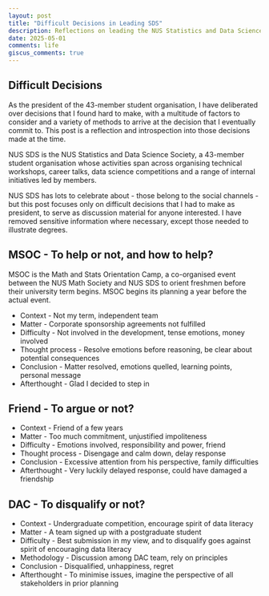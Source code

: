 ```yaml
---
layout: post
title: "Difficult Decisions in Leading SDS"
description: Reflections on leading the NUS Statistics and Data Science Society in AY2021/22.
date: 2025-05-01
comments: life
giscus_comments: true
---
```


## Difficult Decisions

As the president of the 43-member student organisation, I have deliberated over decisions that I found hard to make, with a multitude of factors to consider and a variety of methods to arrive at the decision that I eventually commit to. This post is a reflection and introspection into those decisions made at the time.

NUS SDS is the NUS Statistics and Data Science Society, a 43-member student organisation whose activities span across organising technical workshops, career talks, data science competitions and a range of internal initiatives led by members. 

NUS SDS has lots to celebrate about - those belong to the social channels - but this post focuses only on difficult decisions that I had to make as president, to serve as discussion material for anyone interested. I have removed sensitive information where necessary, except those needed to illustrate degrees.

## MSOC - To help or not, and how to help?

MSOC is the Math and Stats Orientation Camp, a co-organised event between the NUS Math Society and NUS SDS to orient freshmen before their university term begins. MSOC begins its planning a year before the actual event. 

- Context - Not my term, independent team
- Matter - Corporate sponsorship agreements not fulfilled
- Difficulty - Not involved in the development, tense emotions, money involved
- Thought process - Resolve emotions before reasoning, be clear about potential consequences
- Conclusion - Matter resolved, emotions quelled, learning points, personal message
- Afterthought - Glad I decided to step in

## Friend - To argue or not?

- Context - Friend of a few years
- Matter - Too much commitment, unjustified impoliteness
- Difficulty - Emotions involved, responsibility and power, friend
- Thought process - Disengage and calm down, delay response
- Conclusion - Excessive attention from his perspective, family difficulties
- Afterthought - Very luckily delayed response, could have damaged a friendship

## DAC - To disqualify or not?

- Context - Undergraduate competition, encourage spirit of data literacy
- Matter - A team signed up with a postgraduate student
- Difficulty - Best submission in my view, and to disqualify goes against spirit of encouraging data literacy
- Methodology - Discussion among DAC team, rely on principles
- Conclusion - Disqualified, unhappiness, regret
- Afterthought - To minimise issues, imagine the perspective of all stakeholders in prior planning